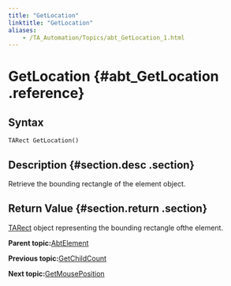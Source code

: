 ```yaml
--- 
title: "GetLocation"
linktitle: "GetLocation"
aliases: 
    - /TA_Automation/Topics/abt_GetLocation_1.html
---
```

# GetLocation {#abt_GetLocation .reference}

## Syntax

`TARect GetLocation()`

## Description {#section.desc .section}

Retrieve the bounding rectangle of the element object.

## Return Value {#section.return .section}

[TARect](../../reuse/../TA_Automation/Topics/abt_TARect.html) object representing the bounding rectangle ofthe element.

**Parent topic:**[AbtElement](../../TA_Automation/Topics/abt_AbtElement.html)

**Previous topic:**[GetChildCount](../../TA_Automation/Topics/abt_GetChildCount_1.html)

**Next topic:**[GetMousePosition](../../TA_Automation/Topics/abt_GetMousePosition_1.html)

